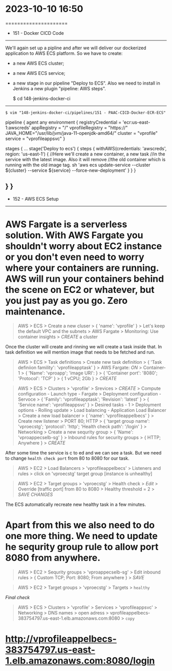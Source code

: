 # 2023-10-10    16:50
=====================


* 151 - Docker CICD Code
------------------------

We'll again set up a pipline and after we will deliver our dockerized application to AWS ECS platform.
So we have to create:
- a new AWS ECS cluster;
- a new AWS ECS service;
- a new stage in our pipeline "Deploy to ECS".
Also we need to install in Jenkins a new plugin "pipeline: AWS steps".

    $ cd 148-jenkins-docker-ci
-------
    $ vim "148-jenkins-docker-ci/pipelines/151 - PAAC-CICD-Docker-ECR-ECS"
pipeline {
  agent any
  environment {
    registryCredential = 'ecr:us-east-1:awscreds'
    appRegistry = "<repositoryName>/<imaveName>"
    vprofileRegistry = "https://<repositoryName>"
    JAVA_HOME="/usr/lib/jvm/java-11-openjdk-amd64/"
    cluster = "vprofile"
    service = "vprofileappsvc"
  }
  
  stages {
...
    stage('Deploy to ecs') {
      steps {
        withAWS(credentials: 'awscreds', region: 'us-east-1') {
        //Here we'll create a new container, a new task
        //in the service with the latest image. Also it will remove 
        //the old container which is running with the old image tag.
          sh 'aws ecs update-service --cluster ${cluster} --service ${service} --force-new-deployment'
        }
      }
    }

  }
}
-------




* 152 - AWS ECS Setup
---------------------
# AWS Fargate is a serverless solution. With AWS Fargate you shouldn't worry about EC2 instance or you don't even need to worry where your containers are running. AWS will run your containers behind the scene on EC2 or whatever, but you just pay as you go. Zero maintenance.

> AWS > ECS > Create a new cluser > { 'name': 'vprofile' } >
    Let's keep the default VPC and the subnets > AWS Fargate >
    Monitoring: Use container insights > *CREATE* a cluster

Once the cluster will create and rinning we will create a task inside that.
In task definition we will mention image that needs to be fetched and run.

> AWS > ECS > Task definitions > Create new task definition > 
    { 'Task definiion famility': 'vprofileapptask' } >
    AWS Fargate: *ON* >
    Container-1 > { 'Name': 'vproapp'; 'image URI': <repositoryName> } >
    { 'Container port': '8080'; 'Protocol': 'TCP' } >
    { 1 vCPU; 2Gb } > *CREATE*
    
> AWS > ECS > Clusters > 'vprofile' > Srevices > *CREATE* >
    Compute configuration - Launch type - Fargate >
    Deployment configuration - Servoce >
    { 'Family': 'vprofileapptask'; 'Revision': 'latest' } >
    { 'Service name': 'vprofileappsvc' } > Desired tasks - 1 >
    Deployment options - Rolling update > 
    Load balancing - Application Load Balancer > Create a new load balancer >
    { 'name': 'vprofileappelbecs' } > Create new listener > PORT 80; HTTP > 
    { 'target group name': 'vproecstg'; 'protocol': 'http';
      'Health check path': '/login' } >
    Networking > Create a new sequrity group > { 'Name': 'vproappecselb-sg' } >
    Inbound rules for security groups > { HTTP; Anywhere } >
    *CREATE*
    
After some time the service is c to ed and we can see a task. But we need to change `health check port` from 80 to 8080 for our task.

> AWS > EC2 > Load Balancers > 'vprofileappelbecs' > Listeners and rules >
    click on 'vproecstg' target group [instance is unhealthy]
    
> AWS > EC2 > Target groups > 'vproecstg' > Health check > *Edit* >
    Override [traffic port] from 80 to 8080 > Healthy threshold = 2 >
    *SAVE CHANGES*

The ECS automatically recreate new healthy task in a few minutes.
# Apart from this we also need to do one more thing. We need to update he sequrity group rule to allow port 8080 from anywhere.

> AWS > EC2 > Sequrity groups > 'vproappecselb-sg' > Edit inbound rules >
    { Custom TCP; Port: 8080; From anywhere } > *SAVE*

> AWS > EC2 > Target groups > 'vproecstg' > Targets > `healthy`

*Final check*
> AWS > ECS > Clusters > 'vprofile' > Services > 'vprofileappsvc' >
    Networking > DNS names > open adress >
    vprofileappelbecs-383754797.us-east-1.elb.amazonaws.com:8080 > `copy`

#  http://vprofileappelbecs-383754797.us-east-1.elb.amazonaws.com:8080/login

